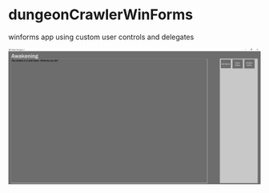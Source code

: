 # dungeonCrawlerWinForms
winforms app using custom user controls and delegates 



![alt text](https://github.com/andreiserbanrazvan/dungeonCrawlerWinForms/blob/main/ss.PNG)
